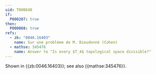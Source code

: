 ```yaml
---
uid: T000648
if:
  P000207: true
then:
  P000088: true
refs:
  - zb: "0046.16403"
    name: Sur une problème de M. Dieudonné (Cohen)
  - mathse: 345476
    name: Answer to "Is every $T_4$ topological space divisible?"
---
```


Shown in {{zb:0046.16403}}; see also {{mathse:345476}}.
